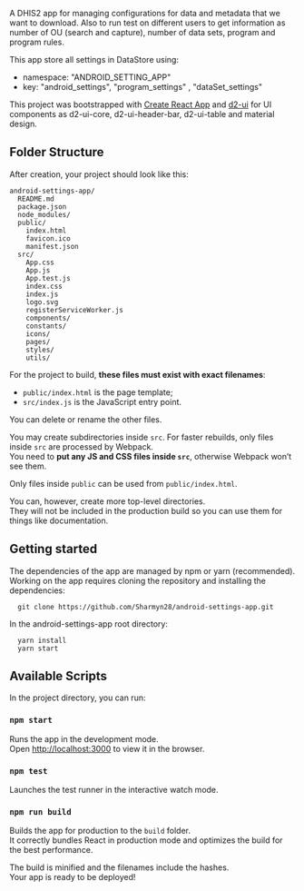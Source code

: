 A DHIS2 app for managing configurations for data and metadata that we want to download. Also to run test on different users to get information as number of OU (search and capture), number of data sets, program and program rules.

This app store all settings in DataStore using:
  - namespace: "ANDROID_SETTING_APP"
  - key: "android_settings", "program_settings" , "dataSet_settings"

This project was bootstrapped with [Create React App](https://github.com/facebookincubator/create-react-app) and [d2-ui](https://github.com/dhis2/d2-ui) for UI components as d2-ui-core, d2-ui-header-bar, d2-ui-table and material design.


## Folder Structure

After creation, your project should look like this:

```
android-settings-app/
  README.md
  package.json
  node_modules/
  public/
    index.html
    favicon.ico
    manifest.json
  src/
    App.css
    App.js
    App.test.js
    index.css
    index.js
    logo.svg
    registerServiceWorker.js
    components/
    constants/
    icons/
    pages/
    styles/
    utils/
```

For the project to build, **these files must exist with exact filenames**:

* `public/index.html` is the page template;
* `src/index.js` is the JavaScript entry point.

You can delete or rename the other files.

You may create subdirectories inside `src`. For faster rebuilds, only files inside `src` are processed by Webpack.<br>
You need to **put any JS and CSS files inside `src`**, otherwise Webpack won’t see them.

Only files inside `public` can be used from `public/index.html`.<br>

You can, however, create more top-level directories.<br>
They will not be included in the production build so you can use them for things like documentation.

## Getting started

The dependencies of the app are managed by npm or yarn (recommended). Working on the app requires cloning the repository and installing the dependencies:

```
  git clone https://github.com/Sharmyn28/android-settings-app.git
```

In the android-settings-app root directory:

```
  yarn install
  yarn start
```

## Available Scripts

In the project directory, you can run:

### `npm start`

Runs the app in the development mode.<br>
Open [http://localhost:3000](http://localhost:3000) to view it in the browser.

### `npm test`

Launches the test runner in the interactive watch mode.<br>

### `npm run build`

Builds the app for production to the `build` folder.<br>
It correctly bundles React in production mode and optimizes the build for the best performance.

The build is minified and the filenames include the hashes.<br>
Your app is ready to be deployed!
